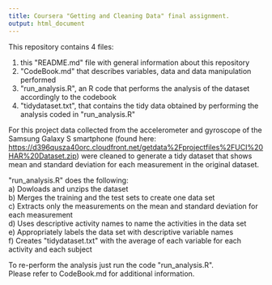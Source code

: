 ```yaml
---
title: Coursera "Getting and Cleaning Data" final assignment.
output: html_document
---
```


This repository contains 4 files:  
1. this "README.md" file with general information about this repository  
2. "CodeBook.md" that describes variables, data and data manipulation performed  
3. "run_analysis.R", an R code that performs the analysis of the dataset accordingly to the codebook  
4. "tidydataset.txt", that contains the tidy data obtained by performing the analysis coded in "run_analysis.R"  

For this project data collected from the accelerometer and gyroscope of the Samsung Galaxy S smartphone (found here: https://d396qusza40orc.cloudfront.net/getdata%2Fprojectfiles%2FUCI%20HAR%20Dataset.zip) were cleaned to generate a tidy dataset that shows mean and standard deviation for each measurement in the original dataset.  

"run_analysis.R" does the following:  
a) Dowloads and unzips the dataset  
b) Merges the training and the test sets to create one data set  
c) Extracts only the measurements on the mean and standard deviation for each measurement  
d) Uses descriptive activity names to name the activities in the data set  
e) Appropriately labels the data set with descriptive variable names  
f) Creates "tidydataset.txt" with the average of each variable for each activity and each subject  

To re-perform the analysis just run the code "run_analysis.R".    
Please refer to CodeBook.md for additional information.   
